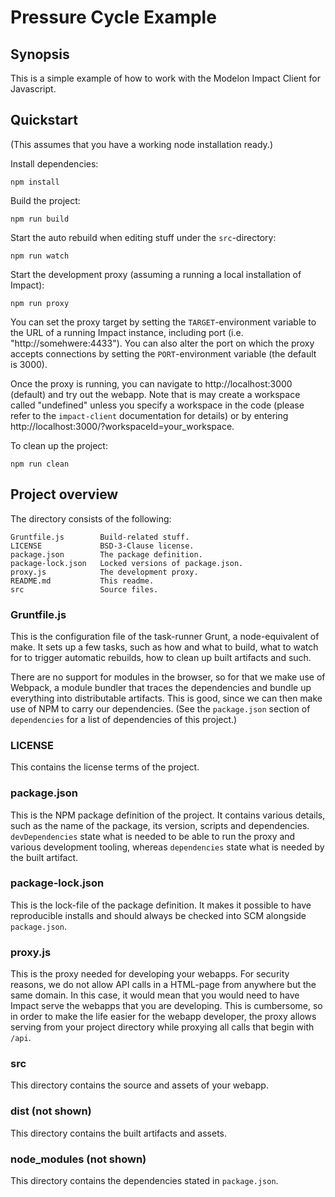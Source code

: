 # Pressure Cycle Example

## Synopsis

This is a simple example of how to work with the Modelon Impact Client for Javascript.

## Quickstart

(This assumes that you have a working node installation ready.)

Install dependencies:

    npm install

Build the project:

    npm run build

Start the auto rebuild when editing stuff under the `src`-directory:

    npm run watch

Start the development proxy (assuming a running a local installation of Impact):

    npm run proxy

You can set the proxy target by setting the `TARGET`-environment variable to the
URL of a running Impact instance, including port (i.e. "http://somehwere:4433").
You can also alter the port on which the proxy accepts connections by setting
the `PORT`-environment variable (the default is 3000).

Once the proxy is running, you can navigate to http://localhost:3000 (default) and
try out the webapp. Note that is may create a workspace called "undefined" unless you
specify a workspace in the code (please refer to the `impact-client` documentation
for details) or by entering http://localhost:3000/?workspaceId=your_workspace.

To clean up the project:

    npm run clean

## Project overview

The directory consists of the following:

    Gruntfile.js        Build-related stuff.
    LICENSE             BSD-3-Clause license.
    package.json        The package definition.
    package-lock.json   Locked versions of package.json.
    proxy.js            The development proxy.
    README.md           This readme.
    src                 Source files.

### Gruntfile.js

This is the configuration file of the task-runner Grunt, a node-equivalent of make.
It sets up a few tasks, such as how and what to build, what to watch for to trigger
automatic rebuilds, how to clean up built artifacts and such.

There are no support for modules in the browser, so for that we make use of Webpack,
a module bundler that traces the dependencies and bundle up everything into distributable
artifacts. This is good, since we can then make use of NPM to carry our dependencies.
(See the `package.json` section of `dependencies` for a list of dependencies of this
project.)

### LICENSE

This contains the license terms of the project.

### package.json

This is the NPM package definition of the project. It contains various details, such as
the name of the package, its version, scripts and dependencies. `devDependencies` state
what is needed to be able to run the proxy and various development tooling, whereas
`dependencies` state what is needed by the built artifact.

### package-lock.json

This is the lock-file of the package definition. It makes it possible to have reproducible
installs and should always be checked into SCM alongside `package.json`.

### proxy.js

This is the proxy needed for developing your webapps. For security reasons, we do not allow
API calls in a HTML-page from anywhere but the same domain. In this case, it would mean that
you would need to have Impact serve the webapps that you are developing. This is cumbersome,
so in order to make the life easier for the webapp developer, the proxy allows serving from
your project directory while proxying all calls that begin with `/api`.

### src

This directory contains the source and assets of your webapp.

### dist (not shown)

This directory contains the built artifacts and assets.

### node_modules (not shown)

This directory contains the dependencies stated in `package.json`.
